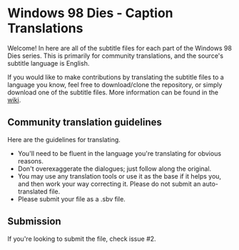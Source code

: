# Windows 98 Dies - Caption Translations

Welcome! In here are all of the subtitle files for each part of the Windows 98 Dies series. This is primarily for community translations, and the source's subtitle language is English.

If you would like to make contributions by translating the subtitle files to a language you know, feel free to download/clone the repository, or simply download one of the subtitle files. More information can be found in the [wiki](https://github.com/TYX8926/W98D-Translations/wiki).

## Community translation guidelines
Here are the guidelines for translating.

- You'll need to be fluent in the language you're translating for obvious reasons.
- Don't overexaggerate the dialogues; just follow along the original.
- You may use any translation tools or use it as the base if it helps you, and then work your way correcting it. Please do not submit an auto-translated file.
- Please submit your file as a .sbv file.

## Submission
If you're looking to submit the file, check issue #2.
